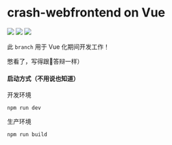 # crash-webfrontend on Vue
![](https://img.shields.io/badge/build-passing-brightgreen)
![](https://img.shields.io/badge/version-2.1.0-yellow)
![](https://img.shields.io/badge/framework-Vue%203-green)

此 `branch` 用于 Vue 化期间开发工作！
  
憋看了，写得跟💩答辩一样）
#### 启动方式（不用说也知道）
开发环境
```shell
npm run dev
```
生产环境
```shell
npm run build
```
